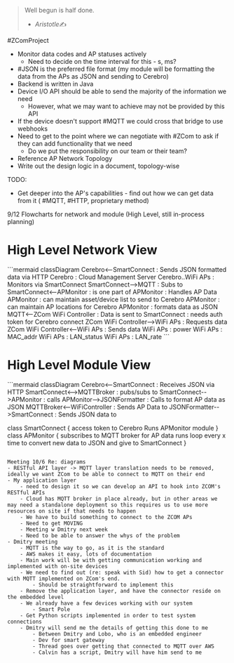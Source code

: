 > Well begun is half done.
>
> - <cite>Aristotle</cite>✍️

#ZComProject
- Monitor data codes and AP statuses actively
	- Need to decide on the time interval for this - s, ms?
- #JSON is the preferred file format (my module will be formatting the data from the APs as JSON and sending to Cerebro)
- Backend is written in Java
- Device I/O API should be able to send the majority of the information we need
	- However, what we may want to achieve may not be provided by this API
- If the device doesn't support #MQTT we could cross that bridge to use webhooks
- Need to get to the point where we can negotiate with #ZCom to ask if they can add functionality that we need
	- Do we put the responsibility on our team or their team?
- Reference AP Network Topology
- Write out the design logic in a document, topology-wise

TODO:
- Get deeper into the AP's capabilities - find out how we can get data from it ( #MQTT, #HTTP, proprietary method)

9/12 Flowcharts for network and module (High Level, still in-process planning)

<h1> High Level Network View </h1>
```mermaid
classDiagram
Cerebro<--SmartConnect : Sends JSON formatted data via HTTP
Cerebro : Cloud Management Server
Cerebro..WiFi APs : Monitors via SmartConnect
SmartConnect-->MQTT : Subs to
SmartConnect<--APMonitor : is one part of
APMonitor : Handles AP Data
APMonitor : can maintain asset/device list to send to Cerebro
APMonitor : can maintain AP locations for Cerebro
APMonitor : formats data as JSON
MQTT<--ZCom WiFi Controller : Data is sent to
SmartConnect : needs auth token for Cerebro connect
ZCom WiFi Controller-->WiFi APs : Requests data
ZCom WiFi Controller<--WiFi APs : Sends data
WiFi APs : power
WiFi APs : MAC_addr
WiFi APs : LAN_status
WiFi APs : LAN_rate
``` 

<h1>High Level Module View</h1>
```mermaid
classDiagram
Cerebro<--SmartConnect : Receives JSON via HTTP
SmartConnect<-->MQTTBroker : pubs/subs to 
SmartConnect-->APMonitor : calls
APMonitor-->JSONFormatter : Calls to format AP data as JSON
MQTTBroker<--WiFiController : Sends AP Data to
JSONFormatter-->SmartConnect : Sends JSON data to

class SmartConnect {
	access token to Cerebro
	Runs APMonitor module
}
class APMonitor {
	subscribes to MQTT broker for AP data
	runs loop every x time to convert new data to JSON and give to SmartConnect
}
```

Meeting 10/6 Re: diagrams
- RESTful API layer -> MQTT layer translation needs to be removed, ideally we want ZCom to be able to connect to MQTT on their end
- My application layer
	- need to design it so we can develop an API to hook into ZCOM's RESTful APIs
	- Cloud has MQTT broker in place already, but in other areas we may need a standalone deployment so this requires us to use more resources on site if that needs to happen
	- We have to build something to connect to the ZCOM APs
	- Need to get MOVING
	- Meeting w Dmitry next week
	- Need to be able to answer the whys of the problem
- Dmitry meeting
	- MQTT is the way to go, as it is the standard 
	- AWS makes it easy, lots of documentation
	- Main work will be with getting communication working and implemented with on-site devices
	- We need to find out (re: speak with Sid) how to get a connector with MQTT implemented on ZCom's end.
		- Should be straightforward to implement this
	- Remove the application layer, and have the connector reside on the embedded level
	- We already have a few devices working with our system
		- Smart Pole
	- Get Python scripts implemented in order to test system connections
	- Dmitry will send me the details of getting this done to me
		- Between Dmitry and Lobo, who is an embedded engineer
		- Dev for smart gateway
		- Thread goes over getting that connected to MQTT over AWS
		- Calvin has a script, Dmitry will have him send to me